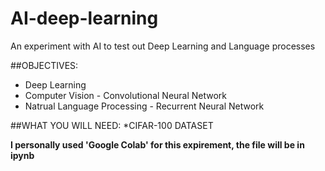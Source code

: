 # AI-deep-learning
An experiment with AI to test out Deep Learning and Language processes 

##OBJECTIVES:
  *   Deep Learning
  *   Computer Vision - Convolutional Neural Network
  *   Natrual Language Processing - Recurrent Neural Network

##WHAT YOU WILL NEED:
  *CIFAR-100 DATASET

**I personally used 'Google Colab' for this expirement, the file will be in ipynb**
